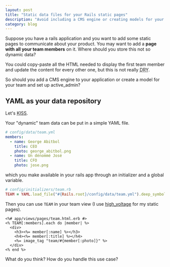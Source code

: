 ```yaml
---
layout: post
title: "Static data files for your Rails static pages"
description: "Avoid including a CMS engine or creating models for your Rails static pages"
category: blog
---
```


Suppose you have a rails application and you want to add some static pages to communicate about your product. You may want to add a **page with all your team members** on it. Where should you store this not so dynamic data?

You could copy-paste all the HTML needed to display the first team member and update the content for every other one, but this is not really <acronym title="Don't repeat yourself">DRY</acronym>.

So should you add a CMS engine to your application or create a model for your team and set up active_admin?

## YAML as your data repository

Let's <acronym title="Keep it simple, stupid!">KISS</acronym>.

Your "dynamic" team data can be put in a simple YAML file.

```yaml
# config/data/team.yml
members:
  - name: George Abitbol
    title: CEO
    photo: george_abitbol.png
  - name: Un dénommé José
    title: CFO
    photo: jose.png
```

which you make available in your rails app through an initializer and a global variable.

```ruby
# config/initializers/team.rb
TEAM = YAML.load_file("#{Rails.root}/config/data/team.yml").deep_symbolize_keys
```

Then you can use `TEAM` in your team view (I use [high_voltage](https://github.com/thoughtbot/high_voltage) for my static pages).

```erb
<%# app/views/pages/team.html.erb #>
<% TEAM[:members].each do |member| %>
  <div>
    <h3><%= member[:name] %></h3>
    <h4><%= member[:title] %></h4>
    <%= image_tag "team/#{member[:photo]}" %>
  </div>
<% end %>
```

What do you think? How do you handle this use case?